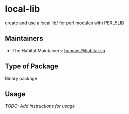 # local-lib

create and use a local lib/ for perl modules with PERL5LIB

## Maintainers

* The Habitat Maintainers: <humans@habitat.sh>

## Type of Package

Binary package

## Usage

*TODO: Add instructions for usage*
